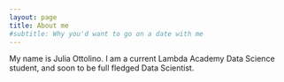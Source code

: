 ```yaml
---
layout: page
title: About me
#subtitle: Why you'd want to go on a date with me
---
```


My name is Julia Ottolino. I am a current Lambda Academy Data Science student, and soon to be full fledged Data Scientist.


